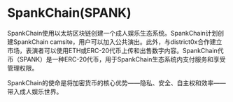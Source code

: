 # 

# SpankChain(SPANK)

SpankChain使用以太坊区块链创建一个成人娱乐生态系统。SpankChain计划创建SpankChain camsite，用户可以加入公共演出。此外，与district0x合作建立市场，表演者可以使用ETH或ERC-20代币上传和出售数字内容。SpankChain代币（SPANK）是一种ERC-20代币，用于SpankChain生态系统内支付服务和享受管理权限。

SpankChain的使命是将加密货币的核心优势——隐私、安全、自主权和效率——带入成人娱乐世界。

